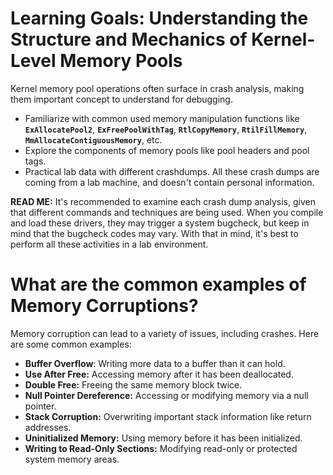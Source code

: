 # Learning Goals: Understanding the Structure and Mechanics of Kernel-Level Memory Pools

Kernel memory pool operations often surface in crash analysis, making them important concept to understand for debugging.

- Familiarize with common used memory manipulation functions like **`ExAllocatePool2`**, **`ExFreePoolWithTag`**, **`RtlCopyMemory`**, **`RtilFillMemory`**, **`MmAllocateContiguousMemory`**, etc.
- Explore the components of memory pools like pool headers and pool tags.
- Practical lab data with different crashdumps. All these crash dumps are coming from a lab machine, and doesn't contain personal information.

**READ ME:** It's recommended to examine each crash dump analysis, given that different commands and techniques are being used. When you compile and load these drivers, they may trigger a system bugcheck, but keep in mind that the bugcheck codes may vary. With that in mind, it's best to perform all these activities in a lab environment.

# What are the common examples of Memory Corruptions?

Memory corruption can lead to a variety of issues, including crashes. Here are some common examples:

- **Buffer Overflow**: Writing more data to a buffer than it can hold.
- **Use After Free:** Accessing memory after it has been deallocated.
- **Double Free:** Freeing the same memory block twice.
- **Null Pointer Dereference:** Accessing or modifying memory via a null pointer.
- **Stack Corruption:** Overwriting important stack information like return addresses.
- **Uninitialized Memory:** Using memory before it has been initialized.
- **Writing to Read-Only Sections:** Modifying read-only or protected system memory areas.
